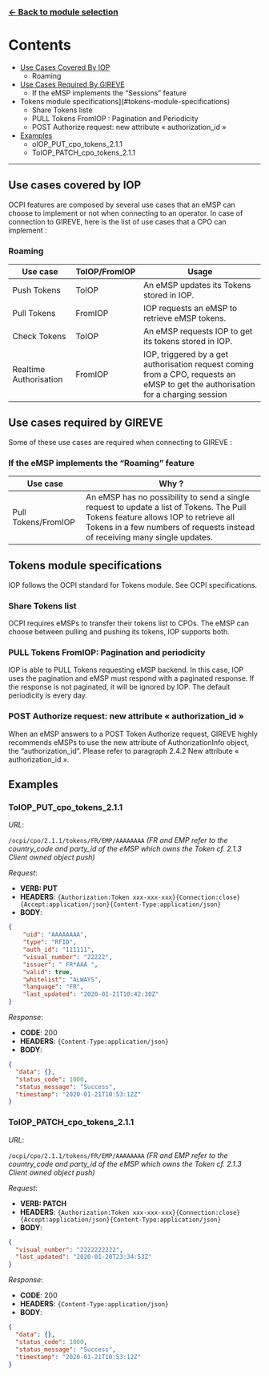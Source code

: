 ### [<- Back to module selection](emsp_edits.md)

# Contents 

* [Use Cases Covered By IOP](#use-cases-covered-by-iop)
  - Roaming
* [Use Cases Required By GIREVE](#use-cases-required-by-gireve)
  - If the eMSP implements the “Sessions” feature
* Tokens module specifications](#tokens-module-specifications)
  - Share Tokens liste
  - PULL Tokens FromIOP : Pagination and Periodicity 
  - POST Authorize request: new attribute « authorization_id »
* [Examples](#examples)
  - oIOP_PUT_cpo_tokens_2.1.1
  - ToIOP_PATCH_cpo_tokens_2.1.1  


***


## Use cases covered by IOP 

OCPI features are composed by several use cases that an eMSP can choose to implement or not when connecting to an operator. In case of connection to GIREVE, here is the list of use cases that a CPO can implement :


### Roaming

| Use case | ToIOP/FromIOP | Usage |
| ----------- | ----------- | ----------- |
| Push Tokens | ToIOP | An eMSP updates its Tokens stored in IOP. |
| Pull Tokens |  FromIOP | IOP requests an eMSP to retrieve eMSP tokens. |
| Check Tokens | ToIOP | An eMSP requests IOP to get its tokens stored in IOP.|
| Realtime Authorisation | FromIOP | IOP, triggered by a get authorisation request coming from a CPO, requests an eMSP to get the authorisation for a charging session |

## Use cases required by GIREVE

Some of these use cases are required when connecting to GIREVE :

### If the eMSP implements the “Roaming” feature

| Use case |  Why ? | 
| ----------- | ----------- |
| Pull Tokens/FromIOP | An eMSP has no possibility to send a single request to update a list of Tokens. The Pull Tokens feature allows IOP to retrieve all Tokens in a few numbers of requests instead of receiving many single updates. | 

## Tokens module specifications

IOP follows the OCPI standard for Tokens module. See OCPI specifications.

### Share Tokens list

OCPI requires eMSPs to transfer their tokens list to CPOs. The eMSP can choose between pulling and pushing its tokens, IOP supports both.

### PULL Tokens FromIOP: Pagination and periodicity

IOP is able to PULL Tokens requesting eMSP backend. In this case, IOP uses the pagination and eMSP must respond with a paginated response. If the response is not paginated, it will be ignored by IOP.
The default periodicity is every day.

### POST Authorize request: new attribute « authorization_id »

When an eMSP answers to a POST Token Authorize request, GIREVE highly recommends eMSPs to use the new attribute of AuthorizationInfo object, the “authorization_id”. 
Please refer to paragraph 2.4.2 New attribute « authorization_id ».

## Examples

### ToIOP_PUT_cpo_tokens_2.1.1

*URL*:

`/ocpi/cpo/2.1.1/tokens/FR/EMP/AAAAAAAA`
*(FR and EMP refer to the country_code and party_id of the eMSP which owns the Token cf. 2.1.3 Client owned object push)*

*Request*:

- **VERB: PUT**
- **HEADERS**: `{Authorization:Token xxx-xxx-xxx}{Connection:close}{Accept:application/json}{Content-Type:application/json}`
- **BODY**:
```json
{
	"uid": "AAAAAAAA",
	"type": "RFID",
	"auth_id": "111111",
	"visual_number": "22222",
	"issuer": " FR*AAA ",
	"valid": true,
	"whitelist": "ALWAYS",
	"language": "FR",
	"last_updated": "2020-01-21T10:42:30Z"
}
```

*Response*:

- **CODE**: 200
- **HEADERS**: `{Content-Type:application/json}`
- **BODY**:
```json
{
  "data": {},
  "status_code": 1000,
  "status_message": "Success",
  "timestamp": "2020-01-21T10:53:12Z"
}
```

### ToIOP_PATCH_cpo_tokens_2.1.1

*URL*:

`/ocpi/cpo/2.1.1/tokens/FR/EMP/AAAAAAAA`
*(FR and EMP refer to the country_code and party_id of the eMSP which owns the Token cf. 2.1.3 Client owned object push)*

*Request*:

- **VERB: PATCH**
- **HEADERS**: `{Authorization:Token xxx-xxx-xxx}{Connection:close}{Accept:application/json}{Content-Type:application/json}`
- **BODY**:
```json
{
  "visual_number": "2222222222",
  "last_updated": "2020-01-20T23:34:53Z"
}
```

*Response*:

- **CODE**: 200
- **HEADERS**: `{Content-Type:application/json}`
- **BODY**:
```json
{
  "data": {},
  "status_code": 1000,
  "status_message": "Success",
  "timestamp": "2020-01-21T10:53:12Z"
}
```
